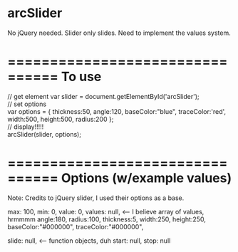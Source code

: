 # arcSlider

No jQuery needed.
Slider only slides. Need to implement the values system.

================================
To use
================================
// get element
var slider = document.getElementById('arcSlider');
<br />
// set options
<br />
var options = {
	thickness:50,
	angle:120,
	baseColor:"blue",
	traceColor:'red',
	width:500,
	height:500,
	radius:200
};
<br />
// display!!!!!
<br/>
arcSlider(slider, options);

================================
Options (w/example values)
================================
Note: Credits to jQuery slider, I used their options as a base.

max: 100,
min: 0,
value: 0,
values: null, <-- I believe array of values, hrmmmm
angle:180,
radius:100,
thickness:5,
width:250,
height:250,
baseColor:"#000000",
traceColor:"#000000",

slide: null, <-- function objects, duh
start: null,
stop: null
